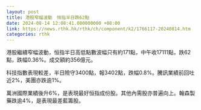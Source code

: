 ```yaml
---
layout: post
title: 港股窄幅波動　恒指半日跌62點
date: 2024-08-14 12:08:41.000000000 +08:00
link: https://news.rthk.hk/rthk/ch/component/k2/1766117-20240814.htm
categories: rthk
---
```


港股繼續窄幅波動，恒指半日高低點數波幅只有約171點，中午收17111點，跌62點，跌幅0.36%。成交額約356億元。

科技指數表現較差，半日險守3400點，報3402點，跌幅0.8%。騰訊業績前回吐近2%，美團亦跌逾1%。

萬洲國際業績後升6%，是表現最好恒指成份股。其他內需股亦普遍向上。翰森製藥跌逾4%，是表現最差藍籌股。
